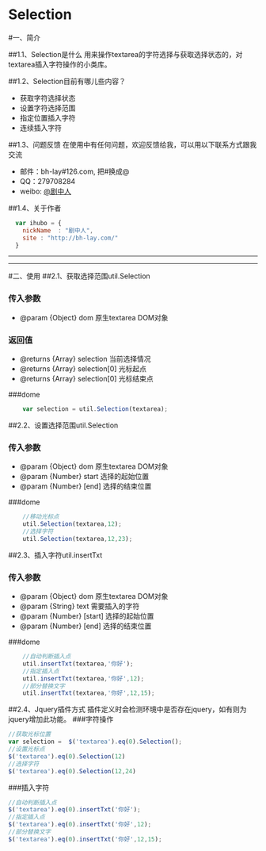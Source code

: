 Selection
=========
#一、简介

##1.1、Selection是什么
用来操作textarea的字符选择与获取选择状态的，对textarea插入字符操作的小类库。

##1.2、Selection目前有哪儿些内容？

* 获取字符选择状态
* 设置字符选择范围
* 指定位置插入字符
* 连续插入字符

##1.3、问题反馈
在使用中有任何问题，欢迎反馈给我，可以用以下联系方式跟我交流

* 邮件：bh-lay#126.com, 把#换成@
* QQ：279708284
* weibo: [@剧中人](http://weibo.com/bhlay)

##1.4、关于作者

```javascript
  var ihubo = {
    nickName  : "剧中人",
    site : "http://bh-lay.com/"
  }
```
---

---
#二、使用
##2.1、获取选择范围util.Selection
### 传入参数
 * @param {Object} dom 原生textarea DOM对象

### 返回值
 * @returns {Array} selection 当前选择情况
 * @returns {Array} selection[0] 光标起点
 * @returns {Array} selection[0] 光标结束点

###dome
```javascript
    var selection = util.Selection(textarea);
```

##2.2、设置选择范围util.Selection
### 传入参数
 * @param {Object} dom 原生textarea DOM对象
 * @param {Number} start 选择的起始位置
 * @param {Number} [end] 选择的结束位置

###dome
```javascript
    //移动光标点
    util.Selection(textarea,12);
    //选择字符
    util.Selection(textarea,12,23);
```

##2.3、插入字符util.insertTxt
### 传入参数
 * @param {Object} dom 原生textarea DOM对象
 * @param {String} text 需要插入的字符
 * @param {Number} [start] 选择的起始位置
 * @param {Number} [end] 选择的结束位置

###dome
```javascript
    //自动判断插入点
    util.insertTxt(textarea,'你好');
    //指定插入点
    util.insertTxt(textarea,'你好',12);
    //部分替换文字
    util.insertTxt(textarea,'你好',12,15);
```

##2.4、Jquery插件方式
插件定义时会检测环境中是否存在jquery，如有则为jquery增加此功能。
###字符操作
```javascript
//获取光标位置
var selection =  $('textarea').eq(0).Selection();
//设置光标点
$('textarea').eq(0).Selection(12)
//选择字符
$('textarea').eq(0).Selection(12,24)
```
###插入字符
```javascript
//自动判断插入点
$('textarea').eq(0).insertTxt('你好');
//指定插入点
$('textarea').eq(0).insertTxt('你好',12);
//部分替换文字
$('textarea').eq(0).insertTxt('你好',12,15);
```
